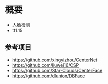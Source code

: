 # 概要
- 人脸检测
- tf1.15

## 参考项目
- https://github.com/xingyizhou/CenterNet
- https://github.com/liuwei16/CSP
- https://github.com/Star-Clouds/CenterFace
- https://github.com/dlunion/DBFace
